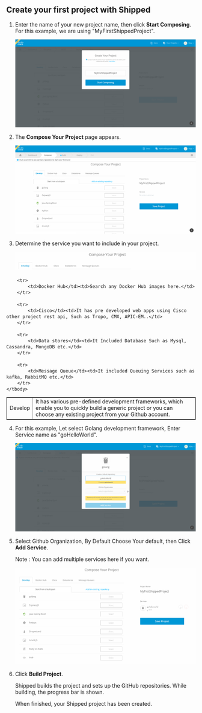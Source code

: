 ##  Create your first project with Shipped    

1. Enter the name of your new project name, then click **Start Composing**. For this example, we are using "MyFirstShippedProject".

	![](assets/2_1.PNG)

2. The **Compose Your Project** page appears.
 
	![](assets/2_2.PNG)

3. Determine the service you want to include in your project.
    
    ![](assets/2_3.PNG)

<table border="1">
    <tbody>
        <tr>
            <td>Develop</td>
            <td> It has various pre-defined development frameworks, which enable you to quickly build a generic project or you can choose any existing project from your Github account.</td>
        </tr>
        
        <tr>
            <td>Docker Hub</td><td>Search any Docker Hub images here.</td>
        </tr>
        
        <tr>
            <td>Cisco</td><td>It has pre developed web apps using Cisco other project rest api, Such as Tropo, CMX, APIC-EM..</td>
        </tr>
        
        <tr>
            <td>Data stores</td><td>It Included Database Such as Mysql, Cassandra, MongoDB etc.</td>
        </tr>
        
        <tr>
            <td>Message Queue</td><td>It included Queuing Services such as kafka, RabbitMQ etc.</td>
        </tr>
    </tbody>
</table>


4. For this example, Let select Golang development framework, Enter Service name as "goHelloWorld".

	![](assets/2_4.PNG)
  
5. Select Github Organization, By Default Choose Your default, then Click **Add Service**. 

    Note : You can add multiple services here if you want.

	![](assets/2_5.PNG)

6. Click  **Build Project**. 

	Shipped builds the project and sets up the GitHub repositories. While building, the progress bar is shown. 

	When finished, your Shipped project has been created.

